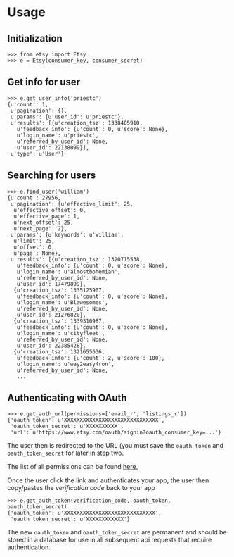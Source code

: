 Usage
=====

Initialization
--------------
    >>> from etsy import Etsy
    >>> e = Etsy(consumer_key, consumer_secret)

Get info for user
-----------------
    >>> e.get_user_info('priestc')
    {u'count': 1,
     u'pagination': {},
     u'params': {u'user_id': u'priestc'},
     u'results': [{u'creation_tsz': 1338405910,
       u'feedback_info': {u'count': 0, u'score': None},
       u'login_name': u'priestc',
       u'referred_by_user_id': None,
       u'user_id': 22138099}],
     u'type': u'User'}

Searching for users
-------------------
    >>> e.find_user('william')
    {u'count': 27956,
     u'pagination': {u'effective_limit': 25,
      u'effective_offset': 0,
      u'effective_page': 1,
      u'next_offset': 25,
      u'next_page': 2},
     u'params': {u'keywords': u'william',
      u'limit': 25,
      u'offset': 0,
      u'page': None},
     u'results': [{u'creation_tsz': 1320715538,
       u'feedback_info': {u'count': 0, u'score': None},
       u'login_name': u'almostbohemian',
       u'referred_by_user_id': None,
       u'user_id': 17479899},
      {u'creation_tsz': 1335125907,
       u'feedback_info': {u'count': 0, u'score': None},
       u'login_name': u'Blawesomes',
       u'referred_by_user_id': None,
       u'user_id': 21276820},
      {u'creation_tsz': 1339310987,
       u'feedback_info': {u'count': 0, u'score': None},
       u'login_name': u'cityfleet',
       u'referred_by_user_id': None,
       u'user_id': 22385428},
      {u'creation_tsz': 1321655636,
       u'feedback_info': {u'count': 2, u'score': 100},
       u'login_name': u'way2easy4ron',
       u'referred_by_user_id': None,
       ...
       
Authenticating with OAuth
-------------------------

    >>> e.get_auth_url(permissions=['email_r', 'listings_r'])
    {'oauth_token': u'XXXXXXXXXXXXXXXXXXXXXXXXXXXXXX',
     'oauth_token_secret': u'XXXXXXXXXX',
     'url': u'https://www.etsy.com/oauth/signin?oauth_consumer_key=...'}
    
The user then is redirected to the URL (you must save the `oauth_token` and `oauth_token_secret` for later in step two.

The list of all permissions can be found [here.](http://www.etsy.com/developers/documentation/getting_started/oauth#section_permission_scopes)

Once the user click the link and authenticates your app, the user then copy/pastes the *verification code* back to your app

    >>> e.get_auth_token(verification_code, oauth_token, oauth_token_secret)
    {'oauth_token': u'XXXXXXXXXXXXXXXXXXXXXXXXXXXXX',
     'oauth_token_secret': u'XXXXXXXXXXXX'}

The new `oauth_token` and `oauth_token_secret` are permanent and should be stored
in a database for use in all subsequent api requests that require authentication.